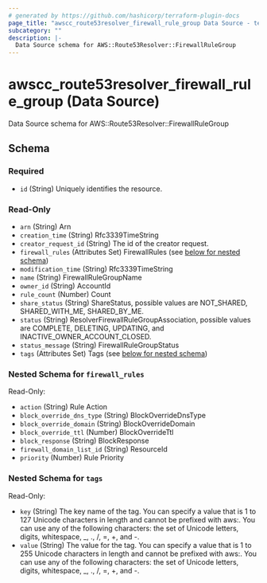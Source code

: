 ```yaml
---
# generated by https://github.com/hashicorp/terraform-plugin-docs
page_title: "awscc_route53resolver_firewall_rule_group Data Source - terraform-provider-awscc"
subcategory: ""
description: |-
  Data Source schema for AWS::Route53Resolver::FirewallRuleGroup
---
```


# awscc_route53resolver_firewall_rule_group (Data Source)

Data Source schema for AWS::Route53Resolver::FirewallRuleGroup



<!-- schema generated by tfplugindocs -->
## Schema

### Required

- `id` (String) Uniquely identifies the resource.

### Read-Only

- `arn` (String) Arn
- `creation_time` (String) Rfc3339TimeString
- `creator_request_id` (String) The id of the creator request.
- `firewall_rules` (Attributes Set) FirewallRules (see [below for nested schema](#nestedatt--firewall_rules))
- `modification_time` (String) Rfc3339TimeString
- `name` (String) FirewallRuleGroupName
- `owner_id` (String) AccountId
- `rule_count` (Number) Count
- `share_status` (String) ShareStatus, possible values are NOT_SHARED, SHARED_WITH_ME, SHARED_BY_ME.
- `status` (String) ResolverFirewallRuleGroupAssociation, possible values are COMPLETE, DELETING, UPDATING, and INACTIVE_OWNER_ACCOUNT_CLOSED.
- `status_message` (String) FirewallRuleGroupStatus
- `tags` (Attributes Set) Tags (see [below for nested schema](#nestedatt--tags))

<a id="nestedatt--firewall_rules"></a>
### Nested Schema for `firewall_rules`

Read-Only:

- `action` (String) Rule Action
- `block_override_dns_type` (String) BlockOverrideDnsType
- `block_override_domain` (String) BlockOverrideDomain
- `block_override_ttl` (Number) BlockOverrideTtl
- `block_response` (String) BlockResponse
- `firewall_domain_list_id` (String) ResourceId
- `priority` (Number) Rule Priority


<a id="nestedatt--tags"></a>
### Nested Schema for `tags`

Read-Only:

- `key` (String) The key name of the tag. You can specify a value that is 1 to 127 Unicode characters in length and cannot be prefixed with aws:. You can use any of the following characters: the set of Unicode letters, digits, whitespace, _, ., /, =, +, and -.
- `value` (String) The value for the tag. You can specify a value that is 1 to 255 Unicode characters in length and cannot be prefixed with aws:. You can use any of the following characters: the set of Unicode letters, digits, whitespace, _, ., /, =, +, and -.


